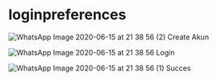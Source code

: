 # loginpreferences
![WhatsApp Image 2020-06-15 at 21 38 56 (2)](https://user-images.githubusercontent.com/63543822/84673271-ad212b80-af53-11ea-9b48-235e25010ed4.jpeg)
Create Akun
 
![WhatsApp Image 2020-06-15 at 21 38 56](https://user-images.githubusercontent.com/63543822/84673262-a98da480-af53-11ea-9bd0-2b6f0e157526.jpeg)
Login

![WhatsApp Image 2020-06-15 at 21 38 56 (1)](https://user-images.githubusercontent.com/63543822/84673269-abeffe80-af53-11ea-94a6-339b388b1ede.jpeg)
Succes 
